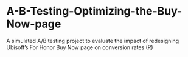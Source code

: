 # A-B-Testing-Optimizing-the-Buy-Now-page
A simulated A/B testing project to evaluate the impact of redesigning Ubisoft’s For Honor Buy Now page on conversion rates (R)
